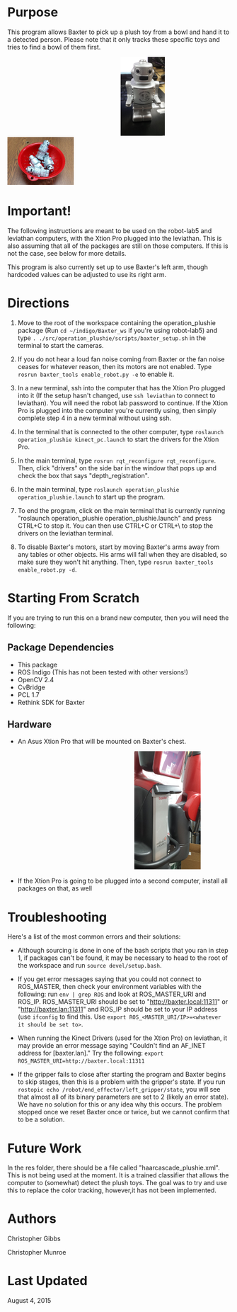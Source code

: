 Purpose
=====
This program allows Baxter to pick up a plush toy from a bowl and hand it to a detected person. Please note that it only tracks these specific toys and tries to find a bowl of them first.

&nbsp;&nbsp;&nbsp;&nbsp;&nbsp;&nbsp;&nbsp;&nbsp;&nbsp;&nbsp;&nbsp;&nbsp;&nbsp;&nbsp;&nbsp;&nbsp;&nbsp;&nbsp;&nbsp;&nbsp;&nbsp;&nbsp;&nbsp;&nbsp;&nbsp;&nbsp;&nbsp;&nbsp;&nbsp;&nbsp;&nbsp;&nbsp;&nbsp;&nbsp;&nbsp;&nbsp;&nbsp;&nbsp;&nbsp;&nbsp;&nbsp;&nbsp;&nbsp;&nbsp;&nbsp;&nbsp;&nbsp;&nbsp;&nbsp;&nbsp;&nbsp;&nbsp;&nbsp;&nbsp;&nbsp;&nbsp;&nbsp;&nbsp;&nbsp;&nbsp;&nbsp;&nbsp;&nbsp;&nbsp;
![Logo](https://github.com/idkm23/operation_plushie/blob/master/res/plush_toy.png)
&nbsp;&nbsp;&nbsp;&nbsp;
![Logo](https://github.com/idkm23/operation_plushie/blob/master/res/Plushie%20Bowl.jpg)

Important!
=====
The following instructions are meant to be used on the robot-lab5 and leviathan computers, with the Xtion Pro plugged into the leviathan. This is also assuming that all of the packages are still on those computers. If this is not the case, see below for more details.

This program is also currently set up to use Baxter's left arm, though hardcoded values can be adjusted to use its right arm.

Directions
=====
1. Move to the root of the workspace containing the operation_plushie package (Run ```cd ~/indigo/Baxter_ws``` if you're using robot-lab5) and type ```. ./src/operation_plushie/scripts/baxter_setup.sh``` in the terminal to start the cameras.

2. If you do not hear a loud fan noise coming from Baxter or the fan noise ceases for whatever reason, then its motors are not enabled. Type ```rosrun baxter_tools enable_robot.py -e``` to enable it.

3. In a new terminal, ssh into the computer that has the Xtion Pro plugged into it (If the setup hasn't changed, use ```ssh leviathan``` to connect to leviathan). You will need the robot lab password to continue. If the Xtion Pro is plugged into the computer you're currently using, then simply complete step 4 in a new terminal without using ssh.

4. In the terminal that is connected to the other computer, type ```roslaunch operation_plushie kinect_pc.launch``` to start the drivers for the Xtion Pro.

5. In the main terminal, type ```rosrun rqt_reconfigure rqt_reconfigure```. Then, click "drivers" on the side bar in the window that pops up and check the box that says "depth_registration".

6. In the main terminal, type ```roslaunch operation_plushie operation_plushie.launch``` to start up the program.

7. To end the program, click on the main terminal that is currently running "roslaunch operation_plushie operation_plushie.launch" and press CTRL+C to stop it. You can then use CTRL+C or CTRL+\ to stop the drivers on the leviathan terminal.

8. To disable Baxter's motors, start by moving Baxter's arms away from any tables or other objects. His arms will fall when they are disabled, so make sure they won't hit anything. Then, type ```rosrun baxter_tools enable_robot.py -d```.

Starting From Scratch
=====
If you are trying to run this on a brand new computer, then you will need the following:

Package Dependencies
-----
  - This package
  - ROS Indigo (This has not been tested with other versions!)
  - OpenCV 2.4
  - CvBridge
  - PCL 1.7
  - Rethink SDK for Baxter
  
Hardware
-------
  - An Asus Xtion Pro that will be mounted on Baxter's chest.
  
&nbsp;&nbsp;&nbsp;&nbsp;&nbsp;&nbsp;&nbsp;&nbsp;&nbsp;&nbsp;&nbsp;&nbsp;&nbsp;&nbsp;&nbsp;&nbsp;&nbsp;&nbsp;&nbsp;&nbsp;&nbsp;&nbsp;&nbsp;&nbsp;&nbsp;&nbsp;&nbsp;&nbsp;&nbsp;&nbsp;&nbsp;&nbsp;&nbsp;&nbsp;&nbsp;&nbsp;&nbsp;&nbsp;&nbsp;&nbsp;&nbsp;&nbsp;&nbsp;&nbsp;&nbsp;&nbsp;&nbsp;&nbsp;&nbsp;&nbsp;&nbsp;&nbsp;&nbsp;&nbsp;&nbsp;&nbsp;&nbsp;&nbsp;&nbsp;&nbsp;&nbsp;&nbsp;&nbsp;&nbsp;&nbsp;&nbsp;&nbsp;&nbsp;&nbsp;&nbsp;&nbsp;&nbsp;&nbsp;![Logo](https://github.com/idkm23/operation_plushie/blob/master/res/xtion_pro_chest_image.png)

  - If the Xtion Pro is going to be plugged into a second computer, install all packages on that, as well  

Troubleshooting
=====
Here's a list of the most common errors and their solutions:

  - Although sourcing is done in one of the bash scripts that you ran in step 1, if packages can't be found, it may be           necessary to head to the root of the workspace and run ```source devel/setup.bash```.

  - If you get error messages saying that you could not connect to ROS_MASTER, then check your environment variables with       the following: run ```env | grep ROS``` and look at ROS_MASTER_URI and ROS_IP. ROS_MASTER_URI should be set to               "http://baxter.local:11311" or "http://baxter.lan:11311" and ROS_IP should be set to your IP address (use ```ifconfig```     to find this. Use ```export ROS_<MASTER_URI/IP>=<whatever it should be set to>```.
  
  - When running the Kinect Drivers (used for the Xtion Pro) on leviathan, it may provide an error message saying "Couldn't     find an AF_INET address for [baxter.lan]." Try the following: ```export ROS_MASTER_URI=http://baxter.local:11311```
  
  - If the gripper fails to close after starting the program and Baxter begins to skip stages, then this is a problem with       the gripper's state. If you run ```rostopic echo /robot/end_effector/left_gripper/state```, you will see that almost all     of its binary parameters are set to 2 (likely an error state). We have no solution for this or any idea why this occurs.     The problem stopped once we reset Baxter once or twice, but we cannot confirm that to be a solution.

Future Work
=====
In the res folder, there should be a file called "haarcascade_plushie.xml". This is not being used at the moment. It is a trained classifier that allows the computer to (somewhat) detect the plush toys. The goal was to try and use this to replace the color tracking, however,it has not been implemented.
  
Authors
=====
Christopher Gibbs

Christopher Munroe

Last Updated
=====
August 4, 2015
